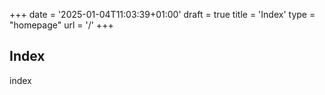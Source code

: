 +++
date = '2025-01-04T11:03:39+01:00'
draft = true
title = 'Index'
type = "homepage"
url = '/'
+++

## Index

index